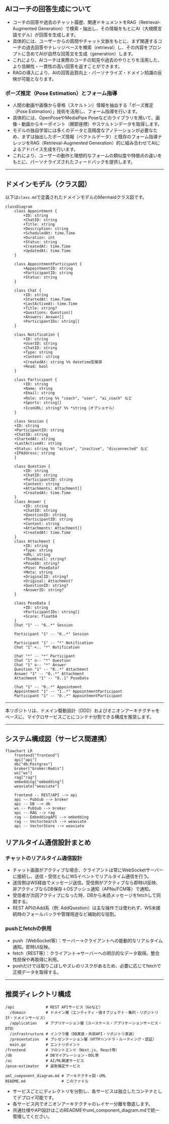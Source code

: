 ## AIコーチの回答生成について


- コーチの回答や過去のチャット履歴、関連ドキュメントをRAG（Retrieval-Augmented Generation）で検索・抽出し、その情報をもとにAI（大規模言語モデル）が回答を生成します。
- 具体的には、ユーザーからの質問やチャット文脈をもとに、まず関連するコーチの過去回答やナレッジベースを検索（retrieval）し、その内容をプロンプトに含めてAIが自然な回答文を生成（generation）します。
- これにより、AIコーチは実際のコーチの知見や過去のやりとりを活用した、より信頼性・一貫性の高い回答を返すことができます。
- RAGの導入により、AIの回答品質向上・パーソナライズ・ドメイン知識の反映が可能となります。


### ポーズ推定（Pose Estimation）とフォーム指導
- 人間の動画や画像から骨格（スケルトン）情報を抽出する「ポーズ推定（Pose Estimation）」技術を活用し、フォーム指導を行います。
- 具体的には、OpenPoseやMediaPipe Poseなどのライブラリを用いて、画像・動画からキーポイント（関節座標）やスケルトンデータを取得します。
- モデルの独自学習には多くのデータと高精度なアノテーションが必要なため、まずは抽出したポーズ情報（ベクトルデータ）と既存のフォーム指導ナレッジをRAG（Retrieval-Augmented Generation）的に組み合わせてAIによるアドバイス生成を行います。
- これにより、ユーザーの動作と理想的なフォームの類似度や特徴点の違いをもとに、パーソナライズされたフィードバックを提供します。

---

## ドメインモデル（クラス図）

以下は`class.md`で定義されたドメインモデルのMermaidクラス図です。

```mermaid
classDiagram
	class Appointment {
		+ID: string
		+ChatID: string
		+Title: string
		+Description: string
		+ScheduledAt: time.Time
		+Duration: int
		+Status: string
		+CreatedAt: time.Time
		+UpdatedAt: time.Time
	}

	class AppointmentParticipant {
        +AppointmentID: string
        +ParticipantID: string
        +Status: string
    }

	class Chat {
		+ID: string
		+StartedAt: time.Time
		+LastActiveAt: time.Time
		+Title: string?
		+Questions: Question[]
		+Answers: Answer[]
		+ParticipantIDs: string[]
	}

	class Notification {
		+ID: string
		+UserID: string
		+ChatID: string
		+Type: string
		+Content: string
		+CreatedAt: string %% datetime型推奨
		+Read: bool
	}

	class Participant {
		+ID: string
		+Name: string
		+Email: string
		+Role: string %% "coach", "user", "ai_coach" など
		+Sports: string[]
		+IconURL: string? %% *string（オプショナル）
	}

	class Session {
	+ID: string
	+ParticipantID: string
	+ChatID: string
	+StartedAt: string
	+LastActiveAt: string
	+Status: string %% "active", "inactive", "disconnected" など
	+IPAddress: string
	}

	class Question {
		+ID: string
		+ChatID: string
		+ParticipantID: string
		+Content: string
		+Attachments: Attachment[]
		+CreatedAt: time.Time
	}
	class Answer {
		+ID: string
		+ChatID: string
		+QuestionID: string
		+ParticipantID: string
		+Content: string
		+Attachments: Attachment[]
		+CreatedAt: time.Time
	}
	class Attachment {
		+ID: string
		+Type: string
		+URL: string
		+Thumbnail: string? 
		+PoseID: string? 
		+Pose: PoseData? 
		+Meta: string 
		+OriginalID: string? 
		+Original: Attachment?
		+QuestionID: string? 
		+AnswerID: string? 
	}

	class PoseData {
		+ID: string
		+ParticipantIDs: string[]
		+Score: float64
	}
	Chat "1" -- "0..*" Session

	Participant "1" -- "0..*" Session

	Participant "1" -- "*" Notification
	Chat "1" <.. "*" Notification

	Chat "*" -- "*" Participant
	Chat "1" o-- "*" Question 
	Chat "1" o-- "*" Answer
	Question "1" -- "0..*" Attachment
	Answer "1" -- "0..*" Attachment
	Attachment "1" -- "0..1" PoseData

	Chat "1" -- "0..*" Appointment
    Appointment "1" -- "1..*" AppointmentParticipant
    Participant "1" -- "0..*" AppointmentParticipant
```

---
本リポジトリは、ドメイン駆動設計（DDD）およびオニオンアーキテクチャをベースに、マイクロサービスごとにコンテナ分割できる構成を推奨します。

---

## システム構成図（サービス間連携）

```mermaid
flowchart LR
	frontend["frontend"]
	api["api"]
	db["db:Postgres"]
	broker["broker:Redis"]
	ws["ws"]
	rag["rag"]
	embedding["embedding"]
	weaviate["weaviate"]

	frontend -- REST/API --> api
	api -- PubSub --> broker
	api -- DB --> db
	ws -- PubSub --> broker
	api -- RAG --> rag
	rag -- EmbeddingAPI --> embedding
	rag -- VectorSearch --> weaviate
	api -- VectorStore --> weaviate
```


## リアルタイム通信設計まとめ

### チャットのリアルタイム通信設計

- チャット画面がアクティブな場合、クライアントは常にWebSocketサーバーに接続し、送信・受信ともにWSイベントでリアルタイム通信を行う。
- 送信側はWS経由でメッセージ送信。受信側がアクティブなら即時UI反映、非アクティブならDB保存＋OSプッシュ通知（APNs/FCM等）で通知。
- 受信者が次回アクティブになった時、DBから未読メッセージをfetchして同期する。
- REST APIのAdd系（例: AddQuestion）は主な操作では使われず、WS未接続時のフォールバックや管理用途など補助的な役割。

### pushとfetchの併用

- push（WebSocket等）：サーバー→クライアントへの能動的なリアルタイム通知。即時UI反映。
- fetch（REST等）：クライアント→サーバーへの明示的なデータ取得。整合性担保や再取得に利用。
- pushだけでは取りこぼしやズレのリスクがあるため、必要に応じてfetchで正規データを取得する。

---

## 推奨ディレクトリ構成

```
/api              # REST APIサービス（Goなど）
  /domain         # ドメイン層（エンティティ・値オブジェクト・集約・リポジトリIF・ドメインサービス）
  /application    # アプリケーション層（ユースケース・アプリケーションサービス・DTO）
  /infrastructure # インフラ層（DB実装・外部API・リポジトリ実装）
  /presentation   # プレゼンテーション層（HTTPハンドラ・ルーティング・認証）
  main.go         # エントリポイント
/frontend         # フロントエンド（Next.js, React等）
/db               # DBマイグレーション・DDL等
/ai               # AI/ML関連サービス
/pose-estimator   # 姿勢推定サービス

uml_component_diagram.md # アーキテクチャ図・UML
README.md                # このファイル
```

- サービスごとにディレクトリを分割し、各サービスは独立したコンテナとしてデプロイ可能です。
- 各サービス内でオニオンアーキテクチャのレイヤー分離を徹底します。
- 共通仕様やAPI設計はこのREADMEやuml_component_diagram.mdで統一管理してください。

